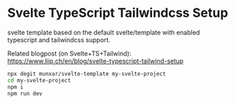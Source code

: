# Svelte TypeScript Tailwindcss Setup

svelte template based on the default svelte/template with enabled typescript and tailwindcss support.

Related blogpost (on Svelte+TS+Tailwind): https://www.liip.ch/en/blog/svelte-typescript-tailwind-setup

```bash
npx degit munxar/svelte-template my-svelte-project
cd my-svelte-project
npm i
npm run dev
```

